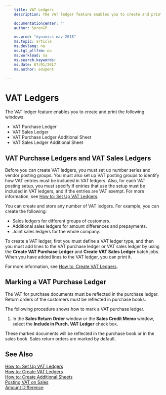 ```yaml
---
    title: VAT Ledgers
    description: The VAT ledger feature enables you to create and print different reports.

    documentationcenter: ''
    author: SorenGP

    ms.prod: "dynamics-nav-2018"
    ms.topic: article
    ms.devlang: na
    ms.tgt_pltfrm: na
    ms.workload: na
    ms.search.keywords:
    ms.date: 07/01/2017
    ms.author: edupont

---
```

# VAT Ledgers
The VAT ledger feature enables you to create and print the following windows:  

- VAT Purchase Ledger  
- VAT Sales Ledger  
- VAT Purchase Ledger Additional Sheet  
- VAT Sales Ledger Additional Sheet  

## VAT Purchase Ledgers and VAT Sales Ledgers  
Before you can create VAT ledgers, you must set up number series and vendor posting groups. You must also set up VAT posting groups to identify how VAT entries must be included in VAT ledgers. Also, for each VAT posting setup, you must specify if entries that use the setup must be included in VAT ledgers, and if the entries are VAT exempt. For more information, see [How to: Set Up VAT Ledgers](how-to-set-up-vat-ledgers.md).  

You can create and store any number of VAT ledgers. For example, you can create the following:  

- Sales ledgers for different groups of customers.  
- Additional sales ledgers for amount differences and prepayments.  
- Joint sales ledgers for the whole company.  

To create a VAT ledger, first you must define a VAT ledger type, and then you must add lines to the VAT purchase ledger or VAT sales ledger by using the **Create VAT Purchase Ledger** and **Create VAT Sales Ledger** batch jobs. When you have added lines to the VAT ledger, you can print it.  

For more information, see [How to: Create VAT Ledgers](how-to-create-vat-ledgers.md).  

## Marking a VAT Purchase Ledger  
The VAT for purchase documents must be reflected in the purchase ledger. Return orders of the customers must be reflected in purchase books.  

The following procedure shows how to mark a VAT purchase ledger.  

1.  In the **Sales Return Order** window or the **Sales Credit Memo** window, select the **Include in Purch. VAT Ledger** check box.  

These marked documents will be reflected in the purchase book or in the sales book. Sales return orders are marked by default.  

## See Also  
 [How to: Set Up VAT Ledgers](how-to-set-up-vat-ledgers.md)   
 [How to: Create VAT Ledgers](how-to-create-vat-ledgers.md)   
 [How to: Create Additional Sheets](how-to-create-additional-sheets.md)   
 [Posting VAT on Sales](posting-vat-on-sales.md)   
 [Amount Difference](assetId:///ecc3830d-d498-44a3-bdb6-79e094d620e9)
